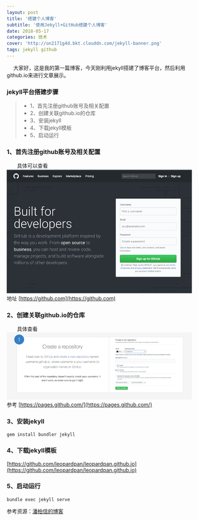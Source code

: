 ```yaml
---
layout: post
title: '搭建个人博客'
subtitle: '使用Jekyll+GitHub搭建个人博客'
date: 2018-05-17
categories: 技术
cover: 'http://on2171g4d.bkt.clouddn.com/jekyll-banner.png'
tags: jekyll github
---
```


　	大家好，这是我的第一篇博客，今天刚利用jekyll搭建了博客平台，然后利用github.io来进行文章展示。

### jekyll平台搭建步骤
>* 1、首先注册github账号及相关配置
>* 2、创建关联github.io的仓库
>* 3、安装jekyll
>* 4、下载jekyll模板
>* 5、启动运行

### 1、首先注册github账号及相关配置

　　具体可以查看 ![](/assets/img/github/github.png)
	  地址  [https://github.com](https://github.com)

### 2、创建关联github.io的仓库

　　具体查看 ![](/assets/img/github/githubRep.png)   
		参考 [https://pages.github.com/](https://pages.github.com/)

### 3、安装jekyll

```
gem install bundler jekyll
```


### 4、下载jekyll模板
[https://github.com/leopardpan/leopardpan.github.io](https://github.com/leopardpan/leopardpan.github.io)

### 5、启动运行

```
bundle exec jekyll serve
```

参考资源：[潘柏信的博客](http://baixin)
